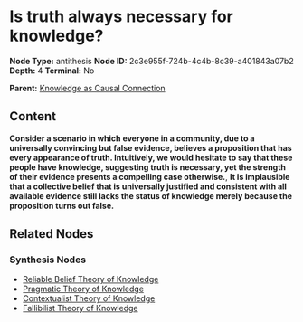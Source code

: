 # Is truth always necessary for knowledge?

**Node Type:** antithesis
**Node ID:** 2c3e955f-724b-4c4b-8c39-a401843a07b2
**Depth:** 4
**Terminal:** No

**Parent:** [Knowledge as Causal Connection](knowledge-as-causal-connection-synthesis-ce05ec34-d19d-420f-ac3c-b669dd7e4cc6.md)

## Content

**Consider a scenario in which everyone in a community, due to a universally convincing but false evidence, believes a proposition that has every appearance of truth. Intuitively, we would hesitate to say that these people have knowledge, suggesting truth is necessary, yet the strength of their evidence presents a compelling case otherwise.**, **It is implausible that a collective belief that is universally justified and consistent with all available evidence still lacks the status of knowledge merely because the proposition turns out false.**

## Related Nodes

### Synthesis Nodes

- [Reliable Belief Theory of Knowledge](reliable-belief-theory-of-knowledge-synthesis-e998a1ac-907d-453d-8610-5fdb15c84b1b.md)
- [Pragmatic Theory of Knowledge](pragmatic-theory-of-knowledge-synthesis-0ff35807-0e93-41e9-89b6-d8776de932b5.md)
- [Contextualist Theory of Knowledge](contextualist-theory-of-knowledge-synthesis-af85bc0a-3299-439e-a0dc-d1cc7a03b815.md)
- [Fallibilist Theory of Knowledge](fallibilist-theory-of-knowledge-synthesis-f15730b1-6ed1-45da-93bc-7b0d6568a60f.md)
